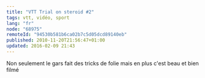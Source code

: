 ```yaml
---
title: "VTT Trial on steroid #2"
tags: vtt, vidéo, sport
lang: "fr"
node: "68975"
remoteId: "94530b581b6ca02b7c5d05dcd89140eb"
published: 2010-11-20T21:56:47+01:00
updated: 2016-02-09 21:43
---
```


Non seulement le gars fait des tricks de folie mais en plus c'est beau et bien
filmé


<div class="video">
	<object width="520" height="317" type="application/x-shockwave-flash" data="http://www.youtube.com/v/Cj6ho1-G6tw?fs=1&amp;hl=fr_FR">
		<param name="movie" value="http://www.youtube.com/v/Cj6ho1-G6tw?fs=1&amp;hl=fr_FR"></param>
		<param name="allowfullscreen" value="true"></param>
	</object>
</div>

